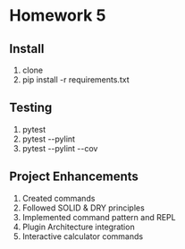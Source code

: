 # Homework 5

## Install

1. clone
2. pip install -r requirements.txt

## Testing 

1. pytest
2. pytest --pylint
3. pytest --pylint --cov

## Project Enhancements

1. Created commands
2. Followed SOLID & DRY principles
3. Implemented command pattern and REPL
4. Plugin Architecture integration 
5. Interactive calculator commands
